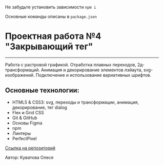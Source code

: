 
Не забудьте установить зависимости `npm i` 

Основные команды описаны в `package.json`

# Проектная работа №4 "Закрывающий тег"
________________________________________

Работа с растровой графикой. Отработка плавных переходов, 2д-трансформаций. Анимация и декорирование элементов лэйаута, svg-изображений. Подключение и использование вариативных шрифтов. 

## Основные технологии:
* HTML5 & CSS3: svg, переходы и трансформации, анимация, декорирование, тег dialog
* Flex и Grid CSS
* Git & GitHub
* Основы Figma
* npm
* Линтеры
* PerfectPixel

[Ссылка на репозиторий](https://github.com/olecuva/slozhno-sosredotochitsya.git)

Автор: Куватова Олеся

